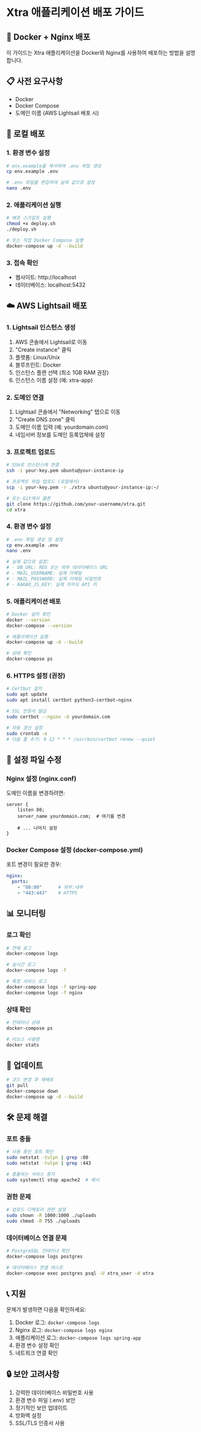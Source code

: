 # Xtra 애플리케이션 배포 가이드

## 🐳 Docker + Nginx 배포

이 가이드는 Xtra 애플리케이션을 Docker와 Nginx를 사용하여 배포하는 방법을 설명합니다.

## 📋 사전 요구사항

- Docker
- Docker Compose
- 도메인 이름 (AWS Lightsail 배포 시)

## 🚀 로컬 배포

### 1. 환경 변수 설정

```bash
# env.example을 복사하여 .env 파일 생성
cp env.example .env

# .env 파일을 편집하여 실제 값으로 설정
nano .env
```

### 2. 애플리케이션 실행

```bash
# 배포 스크립트 실행
chmod +x deploy.sh
./deploy.sh

# 또는 직접 Docker Compose 실행
docker-compose up -d --build
```

### 3. 접속 확인

- 웹사이트: http://localhost
- 데이터베이스: localhost:5432

## ☁️ AWS Lightsail 배포

### 1. Lightsail 인스턴스 생성

1. AWS 콘솔에서 Lightsail로 이동
2. "Create instance" 클릭
3. 플랫폼: Linux/Unix
4. 블루프린트: Docker
5. 인스턴스 플랜 선택 (최소 1GB RAM 권장)
6. 인스턴스 이름 설정 (예: xtra-app)

### 2. 도메인 연결

1. Lightsail 콘솔에서 "Networking" 탭으로 이동
2. "Create DNS zone" 클릭
3. 도메인 이름 입력 (예: yourdomain.com)
4. 네임서버 정보를 도메인 등록업체에 설정

### 3. 프로젝트 업로드

```bash
# SSH로 인스턴스에 연결
ssh -i your-key.pem ubuntu@your-instance-ip

# 프로젝트 파일 업로드 (로컬에서)
scp -i your-key.pem -r ./xtra ubuntu@your-instance-ip:~/

# 또는 Git에서 클론
git clone https://github.com/your-username/xtra.git
cd xtra
```

### 4. 환경 변수 설정

```bash
# .env 파일 생성 및 설정
cp env.example .env
nano .env

# 실제 값으로 설정:
# - DB_URL: RDS 또는 외부 데이터베이스 URL
# - MAIL_USERNAME: 실제 이메일
# - MAIL_PASSWORD: 실제 이메일 비밀번호
# - KAKAO_JS_KEY: 실제 카카오 API 키
```

### 5. 애플리케이션 배포

```bash
# Docker 설치 확인
docker --version
docker-compose --version

# 애플리케이션 실행
docker-compose up -d --build

# 상태 확인
docker-compose ps
```

### 6. HTTPS 설정 (권장)

```bash
# Certbot 설치
sudo apt update
sudo apt install certbot python3-certbot-nginx

# SSL 인증서 발급
sudo certbot --nginx -d yourdomain.com

# 자동 갱신 설정
sudo crontab -e
# 다음 줄 추가: 0 12 * * * /usr/bin/certbot renew --quiet
```

## 🔧 설정 파일 수정

### Nginx 설정 (nginx.conf)

도메인 이름을 변경하려면:

```nginx
server {
    listen 80;
    server_name yourdomain.com;  # 여기를 변경
    
    # ... 나머지 설정
}
```

### Docker Compose 설정 (docker-compose.yml)

포트 변경이 필요한 경우:

```yaml
nginx:
  ports:
    - "80:80"      # 외부:내부
    - "443:443"    # HTTPS
```

## 📊 모니터링

### 로그 확인

```bash
# 전체 로그
docker-compose logs

# 실시간 로그
docker-compose logs -f

# 특정 서비스 로그
docker-compose logs -f spring-app
docker-compose logs -f nginx
```

### 상태 확인

```bash
# 컨테이너 상태
docker-compose ps

# 리소스 사용량
docker stats
```

## 🔄 업데이트

```bash
# 코드 변경 후 재배포
git pull
docker-compose down
docker-compose up -d --build
```

## 🛠️ 문제 해결

### 포트 충돌

```bash
# 사용 중인 포트 확인
sudo netstat -tulpn | grep :80
sudo netstat -tulpn | grep :443

# 충돌하는 서비스 중지
sudo systemctl stop apache2  # 예시
```

### 권한 문제

```bash
# 업로드 디렉토리 권한 설정
sudo chown -R 1000:1000 ./uploads
sudo chmod -R 755 ./uploads
```

### 데이터베이스 연결 문제

```bash
# PostgreSQL 컨테이너 확인
docker-compose logs postgres

# 데이터베이스 연결 테스트
docker-compose exec postgres psql -U xtra_user -d xtra
```

## 📞 지원

문제가 발생하면 다음을 확인하세요:

1. Docker 로그: `docker-compose logs`
2. Nginx 로그: `docker-compose logs nginx`
3. 애플리케이션 로그: `docker-compose logs spring-app`
4. 환경 변수 설정 확인
5. 네트워크 연결 확인

## 🔒 보안 고려사항

1. 강력한 데이터베이스 비밀번호 사용
2. 환경 변수 파일 (.env) 보안
3. 정기적인 보안 업데이트
4. 방화벽 설정
5. SSL/TLS 인증서 사용 